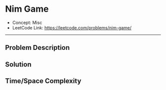 # Nim Game

- Concept: Misc
- LeetCode Link: https://leetcode.com/problems/nim-game/

---

## Problem Description

## Solution

## Time/Space Complexity

